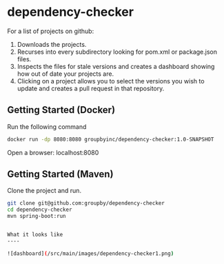 # dependency-checker

For a list of projects on github:

1. Downloads the projects.
2. Recurses into every subdirectory looking for pom.xml or package.json files.
3. Inspects the files for stale versions and creates a dashboard showing how out of date your projects are.
4. Clicking on a project allows you to select the versions you wish to update and creates a pull request in that repository.

Getting Started (Docker)
----

Run the following command

```bash
docker run -dp 8080:8080 groupbyinc/dependency-checker:1.0-SNAPSHOT
```

Open a browser: localhost:8080

Getting Started (Maven)
---

Clone the project and run.

```bash
git clone git@github.com:groupby/dependency-checker
cd dependency-checker
mvn spring-boot:run


What it looks like
----

![dashboard](/src/main/images/dependency-checker1.png)

